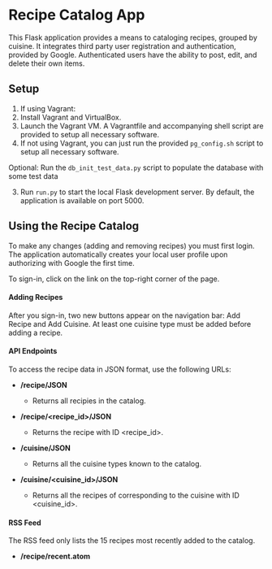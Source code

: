 # Recipe Catalog App

This Flask application provides a means to cataloging recipes, grouped by cuisine. It integrates third party user 
registration and authentication, provided by Google. Authenticated users have the ability to post, edit, and 
delete their own items.

## Setup

1. If using Vagrant:
  1. Install Vagrant and VirtualBox.
  2. Launch the Vagrant VM. A Vagrantfile and accompanying shell script are provided to setup all necessary software.
2. If not using Vagrant, you can just run the provided `pg_config.sh` script to setup all necessary software.

Optional: Run the `db_init_test_data.py` script to populate the database with some test data 

3. Run `run.py` to start the local Flask development server. By default, the application is available on port 5000.

## Using the Recipe Catalog

To make any changes (adding and removing recipes) you must first login. The application automatically creates your 
local user profile upon authorizing with Google the first time. 

To sign-in, click on the link on the top-right corner of the page.
 

#### Adding Recipes

After you sign-in, two new buttons appear on the navigation bar: Add Recipe and Add Cuisine.
At least one cuisine type must be added before adding a recipe. 

#### API Endpoints

To access the recipe data in JSON format, use the following URLs:

* **/recipe/JSON**
	* Returns all recipies in the catalog. 
	
*  **/recipe/\<recipe_id>/JSON**
	* Returns the recipe with ID <recipe_id>.

*  **/cuisine/JSON**
	* Returns all the cuisine types known to the catalog.

*  **/cuisine/\<cuisine_id>/JSON**
	* Returns all the recipes of corresponding to the cuisine with ID <cuisine_id>.

#### RSS Feed	

The RSS feed only lists the 15 recipes most recently added to the catalog.

*  **/recipe/recent.atom**



